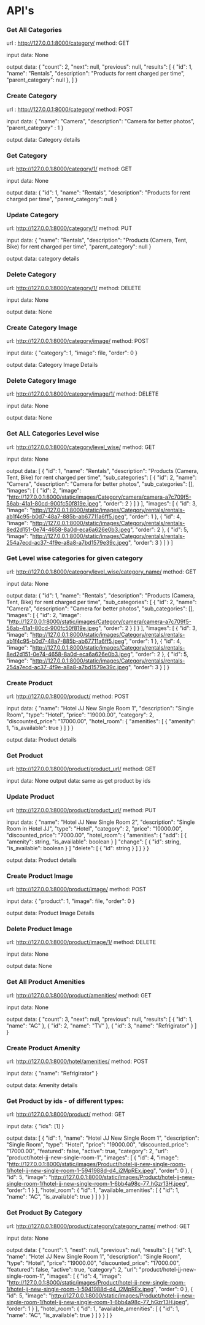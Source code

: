 # API's

### Get All Categories
url : http://127.0.0.1:8000/category/
method: GET

input data: None

output data:
{
    "count": 2,
    "next": null,
    "previous": null,
    "results": [
        {
            "id": 1,
            "name": "Rentals",
            "description": "Products for rent charged per time",
            "parent_category": null
        },
    ]
}


### Create Category
url : http://127.0.0.1:8000/category/
method: POST

input data: 
{
    "name": "Camera",
    "description": "Camera for better photos",
    "parent_category" : 1
}


output data: Category details


### Get Category
url: http://127.0.0.1:8000/category/1/
method: GET

input data: None

output data:
{
    "id": 1,
    "name": "Rentals",
    "description": "Products for rent charged per time",
    "parent_category": null
}


### Update Category
url: http://127.0.0.1:8000/category/1/
method: PUT

input data:
{
    "name": "Rentals",
    "description": "Products (Camera, Tent, Bike) for rent charged per time",
    "parent_category": null
}

output data: category details


### Delete Category
url: http://127.0.0.1:8000/category/1/
method: DELETE

input data: None

output data: None


### Create Category Image
url: http://127.0.0.1:8000/category/image/
method: POST

input data:
{
    "category": 1,
    "image": file,
    "order": 0
}

output data: Category Image Details


### Delete Category Image
url: http://127.0.0.1:8000/category/image/1/
method: DELETE

input data: None

output data: None


### Get ALL Categories Level wise
url: http://127.0.0.1:8000/category/level_wise/
method: GET

input data: None

output data:
[
    {
        "id": 1,
        "name": "Rentals",
        "description": "Products (Camera, Tent, Bike) for rent charged per time",
        "sub_categories": [
            {
                "id": 2,
                "name": "Camera",
                "description": "Camera for better photos",
                "sub_categories": [],
                "images": [
                    {
                        "id": 2,
                        "image": "http://127.0.0.1:8000/static/images/Category/camera/camera-a7c709f5-56ab-41a1-80cd-900fc50f819e.jpeg",
                        "order": 2
                    }
                ]
            }
        ],
        "images": [
            {
                "id": 3,
                "image": "http://127.0.0.1:8000/static/images/Category/rentals/rentals-ab1f4c95-b0d7-48a7-885b-ab67711a6ff5.jpeg",
                "order": 1
            },
            {
                "id": 4,
                "image": "http://127.0.0.1:8000/static/images/Category/rentals/rentals-8ed2d151-0e74-4658-8a0d-eca6a626e0b3.jpeg",
                "order": 2
            },
            {
                "id": 5,
                "image": "http://127.0.0.1:8000/static/images/Category/rentals/rentals-254a7ecd-ac37-4f9e-a8a8-a7bd1579e39c.jpeg",
                "order": 3
            }
        ]
    }
]


### Get Level wise categories for given category
url: http://127.0.0.1:8000/category/level_wise/category_name/
method: GET

input data: None

output data:
{
    "id": 1,
    "name": "Rentals",
    "description": "Products (Camera, Tent, Bike) for rent charged per time",
    "sub_categories": [
        {
            "id": 2,
            "name": "Camera",
            "description": "Camera for better photos",
            "sub_categories": [],
            "images": [
                {
                    "id": 2,
                    "image": "http://127.0.0.1:8000/static/images/Category/camera/camera-a7c709f5-56ab-41a1-80cd-900fc50f819e.jpeg",
                    "order": 2
                }
            ]
        }
    ],
    "images": [
        {
            "id": 3,
            "image": "http://127.0.0.1:8000/static/images/Category/rentals/rentals-ab1f4c95-b0d7-48a7-885b-ab67711a6ff5.jpeg",
            "order": 1
        },
        {
            "id": 4,
            "image": "http://127.0.0.1:8000/static/images/Category/rentals/rentals-8ed2d151-0e74-4658-8a0d-eca6a626e0b3.jpeg",
            "order": 2
        },
        {
            "id": 5,
            "image": "http://127.0.0.1:8000/static/images/Category/rentals/rentals-254a7ecd-ac37-4f9e-a8a8-a7bd1579e39c.jpeg",
            "order": 3
        }
    ]
}


### Create Product
url: http://127.0.0.1:8000/product/
method: POST

input data:
{
    "name": "Hotel JJ New Single Room 1",
    "description": "Single Room",
    "type": "Hotel",
    "price": "19000.00",
    "category": 2,
    "discounted_price": "17000.00",
    "hotel_room": {
        "amenities": [
            {
                "amenity": 1,
                "is_available": true
            }
        ]
    }
}

output data: Product details


### Get Product
url: http://127.0.0.1:8000/product/product_url/
method: GET

input data: None
output data: same as get product by ids


### Update Product
url: http://127.0.0.1:8000/product/product_url/
method: PUT

input data:
{
    "name": "Hotel JJ New Single Room 2",
    "description": "Single Room in Hotel JJ",
    "type": "Hotel",
    "category": 2,
    "price": "10000.00",
    "discounted_price": "7000.00",
    "hotel_room": {
        "amenities": {
            "add": [
                {
                    "amenity": string,
                    "is_available": boolean
                }
            ]
            "change": [
                {
                    "id": string,
                    "is_available": boolean
                }
            ]
            "delete": [
                {
                    "id": string
                }
            ]
        }
    }
}

output data: Product details


### Create Product Image
url: http://127.0.0.1:8000/product/image/
method: POST

input data:
{
    "product": 1,
    "image": file,
    "order": 0
}

output data: Product Image Details


### Delete Product Image
url: http://127.0.0.1:8000/product/image/1/
method: DELETE

input data: None

output data: None


### Get All Product Amenities
url: http://127.0.0.1:8000/product/amenities/
method: GET

input data: None

output data:
{
    "count": 3,
    "next": null,
    "previous": null,
    "results": [
        {
            "id": 1,
            "name": "AC"
        },
        {
            "id": 2,
            "name": "TV"
        },
        {
            "id": 3,
            "name": "Refrigirator"
        }
    ]
}


### Create Product Amenity
url: http://127.0.0.1:8000/hotel/amenities/
method: POST

input data:
{
    "name": "Refrigirator"
}

output data: Amenity details


### Get Product by ids - of different types:
url: http://127.0.0.1:8000/product/
method: GET

input data:
{
    "ids": [1]
}

output data:
[
    {
        "id": 1,
        "name": "Hotel JJ New Single Room 1",
        "description": "Single Room",
        "type": "Hotel",
        "price": "19000.00",
        "discounted_price": "17000.00",
        "featured": false,
        "active": true,
        "category": 2,
        "url": "product/hotel-jj-new-single-room-1",
        "images": [
            {
                "id": 4,
                "image": "http://127.0.0.1:8000/static/images/Product/hotel-jj-new-single-room-1/hotel-jj-new-single-room-1-5941988d-d4_i2MpREx.jpeg",
                "order": 0
            },
            {
                "id": 5,
                "image": "http://127.0.0.1:8000/static/images/Product/hotel-jj-new-single-room-1/hotel-jj-new-single-room-1-6bb4a98c-77_hGzr13H.jpeg",
                "order": 1
            }
        ],
        "hotel_room": {
            "id": 1,
            "available_amenities": [
                {
                    "id": 1,
                    "name": "AC",
                    "is_available": true
                }
            ]
        }
    }
]


### Get Product By Category
url: http://127.0.0.1:8000/product/category/category_name/
method: GET

input data: None

output data:
{
    "count": 1,
    "next": null,
    "previous": null,
    "results": [
        {
            "id": 1,
            "name": "Hotel JJ New Single Room 1",
            "description": "Single Room",
            "type": "Hotel",
            "price": "19000.00",
            "discounted_price": "17000.00",
            "featured": false,
            "active": true,
            "category": 2,
            "url": "product/hotel-jj-new-single-room-1",
            "images": [
                {
                    "id": 4,
                    "image": "http://127.0.0.1:8000/static/images/Product/hotel-jj-new-single-room-1/hotel-jj-new-single-room-1-5941988d-d4_i2MpREx.jpeg",
                    "order": 0
                },
                {
                    "id": 5,
                    "image": "http://127.0.0.1:8000/static/images/Product/hotel-jj-new-single-room-1/hotel-jj-new-single-room-1-6bb4a98c-77_hGzr13H.jpeg",
                    "order": 1
                }
            ],
            "hotel_room": {
                "id": 1,
                "available_amenities": [
                    {
                        "id": 1,
                        "name": "AC",
                        "is_available": true
                    }
                ]
            }
        }
    ]
}
